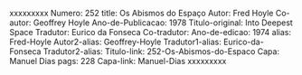 xxxxxxxxx
Numero: 252
title: Os Abismos do Espaço
Autor: Fred Hoyle
Co-autor: Geoffrey Hoyle
Ano-de-Publicacao: 1978
Titulo-original: Into Deepest Space
Tradutor: Eurico da Fonseca
Co-tradutor: 
Ano-de-edicao: 1974
alias: Fred-Hoyle
Autor2-alias: Geoffrey-Hoyle
Tradutor1-alias: Eurico-da-Fonseca
Tradutor2-alias: 
Titulo-link: 252-Os-Abismos-do-Espaco
Capa: Manuel Dias
pags: 228
Capa-link: Manuel-Dias
xxxxxxxxx